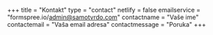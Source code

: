 +++
title = "Kontakt"
type = "contact"
netlify = false
emailservice = "formspree.io/admin@samotvrdo.com"
contactname = "Vaše ime"
contactemail = "Vaša email adresa"
contactmessage = "Poruka"
+++
